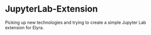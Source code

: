 # JupyterLab-Extension
Picking up new technologies and trying to create a simple Jupyter Lab extension for Elyra.
